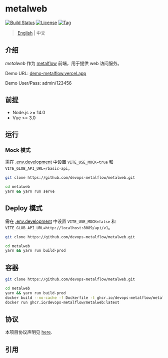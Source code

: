 # metalweb

[![Build Status](https://github.com/devops-metalflow/metalweb/workflows/ci/badge.svg?branch=main&event=push)](https://github.com/devops-metalflow/metalweb/actions?query=workflow%3Aci)
[![License](https://img.shields.io/github/license/devops-metalflow/metalweb.svg)](https://github.com/devops-metalflow/metalweb/blob/main/LICENSE)
[![Tag](https://img.shields.io/github/tag/devops-metalflow/metalweb.svg)](https://github.com/devops-metalflow/metalweb/tags)



> [English](README.md) | 中文



## 介绍

*metalweb* 作为 [metalflow](https://github.com/devops-metalflow) 前端，用于提供 web 访问服务。

Demo URL: [demo-metalflow.vercel.app](https://demo-metalflow.vercel.app/)

Demo User/Pass: admin/123456



## 前提

- Node.js >= 14.0
- Vue >= 3.0



## 运行

### Mock 模式

需在 [.env.development](https://github.com/devops-metalflow/metalweb/blob/main/.env.development) 中设置 `VITE_USE_MOCK=true` 和 `VITE_GLOB_API_URL=/basic-api`。

```bash
git clone https://github.com/devops-metalflow/metalweb.git

cd metalweb
yarn && yarn run serve
```



## Deploy 模式

需在 [.env.development](https://github.com/devops-metalflow/metalweb/blob/main/.env.development) 中设置 `VITE_USE_MOCK=false` 和 `VITE_GLOB_API_URL=http://localhost:8089/api/v1`。

```bash
git clone https://github.com/devops-metalflow/metalweb.git

cd metalweb
yarn && yarn run build-prod
```



## 容器

```bash
git clone https://github.com/devops-metalflow/metalweb.git

cd metalweb
yarn && yarn run build-prod
docker build --no-cache -f Dockerfile -t ghcr.io/devops-metalflow/metalweb:latest .
docker run ghcr.io/devops-metalflow/metalweb:latest
```



## 协议

本项目协议声明见 [here](LICENSE).



## 引用
